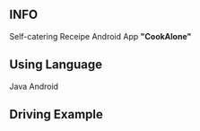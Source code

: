 ### 
## INFO
Self-catering Receipe Android App **"CookAlone"**  

## Using Language
Java Android

## Driving Example
